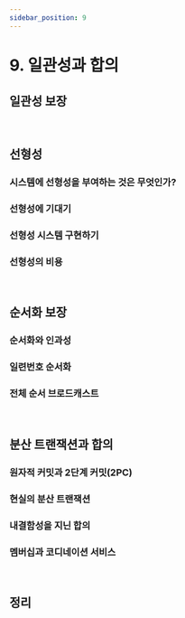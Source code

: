 ```yaml
---
sidebar_position: 9
---
```


# 9. 일관성과 합의

## 일관성 보장

<br/>

## 선형성

### 시스템에 선형성을 부여하는 것은 무엇인가?

### 선형성에 기대기

### 선형성 시스템 구현하기

### 선형성의 비용

<br/>

## 순서화 보장

### 순서화와 인과성

### 일련번호 순서화

### 전체 순서 브로드캐스트

<br/>

## 분산 트랜잭션과 합의

### 원자적 커밋과 2단계 커밋(2PC)

### 현실의 분산 트랜잭션

### 내결함성을 지닌 합의

### 멤버십과 코디네이션 서비스

<br/>

## 정리

